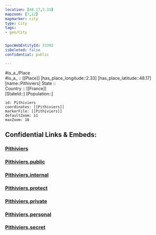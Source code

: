 ```yaml
---
location: [48.17,2.33] 
mapzoom: [7,12] 
mapmarker: city 
type: City
tags:
- geo/City


SpocWebEntityId: 33392
isDeleted: false
confidential: public

---
```

#is_a_/Place  
#is_a_ :: [[Place]] 
[has_place_longitude::2.33] 
[has_place_latitude::48.17] 
[name::Pithiviers] 
State ::  
Country :: [[France]]  
[StateId::] 
[Population::] 



```leaflet
id: Pithiviers
coordinates: [[Pithiviers]] 
markerFile: [[Pithiviers]] 
defaultZoom: 11 
maxZoom: 18
```


## Confidential Links & Embeds: 

### [Pithiviers](/_Standards/Earth/Continent/Europe/Europe~West/France/regions~France/Val_de_Loire/departments~Val_de_Loire/Loiret/communes~Loiret/Pithiviers/cities~Pithiviers/Pithiviers.md) 

### [Pithiviers.public](/_public/Earth/Continent/Europe/Europe~West/France/regions~France/Val_de_Loire/departments~Val_de_Loire/Loiret/communes~Loiret/Pithiviers/cities~Pithiviers/Pithiviers.public.md) 

### [Pithiviers.internal](/_internal/Earth/Continent/Europe/Europe~West/France/regions~France/Val_de_Loire/departments~Val_de_Loire/Loiret/communes~Loiret/Pithiviers/cities~Pithiviers/Pithiviers.internal.md) 

### [Pithiviers.protect](/_protect/Earth/Continent/Europe/Europe~West/France/regions~France/Val_de_Loire/departments~Val_de_Loire/Loiret/communes~Loiret/Pithiviers/cities~Pithiviers/Pithiviers.protect.md) 

### [Pithiviers.private](/_private/Earth/Continent/Europe/Europe~West/France/regions~France/Val_de_Loire/departments~Val_de_Loire/Loiret/communes~Loiret/Pithiviers/cities~Pithiviers/Pithiviers.private.md) 

### [Pithiviers.personal](/_personal/Earth/Continent/Europe/Europe~West/France/regions~France/Val_de_Loire/departments~Val_de_Loire/Loiret/communes~Loiret/Pithiviers/cities~Pithiviers/Pithiviers.personal.md) 

### [Pithiviers.secret](/_secret/Earth/Continent/Europe/Europe~West/France/regions~France/Val_de_Loire/departments~Val_de_Loire/Loiret/communes~Loiret/Pithiviers/cities~Pithiviers/Pithiviers.secret.md)


